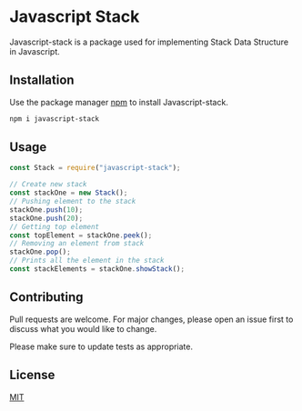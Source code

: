 # Javascript Stack

Javascript-stack is a package used for implementing Stack Data Structure in Javascript.

## Installation

Use the package manager [npm](https://www.npmjs.com/package/javascript-stack) to install Javascript-stack.

```bash
npm i javascript-stack
```

## Usage

```javascript
const Stack = require("javascript-stack");

// Create new stack
const stackOne = new Stack();
// Pushing element to the stack
stackOne.push(10); 
stackOne.push(20);
// Getting top element
const topElement = stackOne.peek();
// Removing an element from stack
stackOne.pop();
// Prints all the element in the stack
const stackElements = stackOne.showStack();


```

## Contributing
Pull requests are welcome. For major changes, please open an issue first to discuss what you would like to change.

Please make sure to update tests as appropriate.

## License
[MIT](https://choosealicense.com/licenses/mit/)
